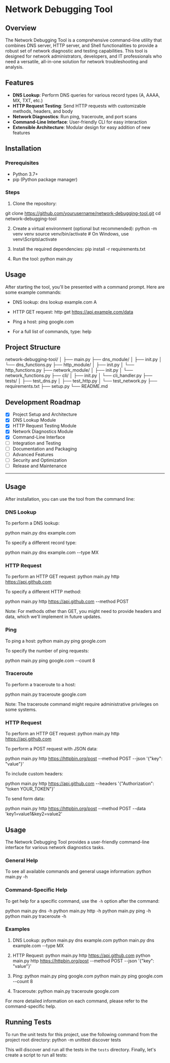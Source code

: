 # Network Debugging Tool

## Overview

The Network Debugging Tool is a comprehensive command-line utility that combines DNS server, HTTP server, and Shell functionalities to provide a robust set of network diagnostic and testing capabilities. This tool is designed for network administrators, developers, and IT professionals who need a versatile, all-in-one solution for network troubleshooting and analysis.

## Features

- **DNS Lookup**: Perform DNS queries for various record types (A, AAAA, MX, TXT, etc.)
- **HTTP Request Testing**: Send HTTP requests with customizable methods, headers, and body
- **Network Diagnostics**: Run ping, traceroute, and port scans
- **Command-Line Interface**: User-friendly CLI for easy interaction
- **Extensible Architecture**: Modular design for easy addition of new features

## Installation

### Prerequisites

- Python 3.7+
- pip (Python package manager)

### Steps

1. Clone the repository:

git clone https://github.com/yourusername/network-debugging-tool.git
cd network-debugging-tool


2. Create a virtual environment (optional but recommended):
python -m venv venv
source venv/bin/activate  # On Windows, use venv\Scripts\activate


3. Install the required dependencies:
pip install -r requirements.txt


4. Run the tool:
python main.py


## Usage

After starting the tool, you'll be presented with a command prompt. Here are some example commands:

- DNS lookup:
dns lookup example.com A


- HTTP GET request:
http get https://api.example.com/data


- Ping a host:
ping google.com


- For a full list of commands, type:
help


## Project Structure

network-debugging-tool/
│
├── main.py
├── dns_module/
│   ├── init.py
│   └── dns_functions.py
├── http_module/
│   ├── init.py
│   └── http_functions.py
├── network_module/
│   ├── init.py
│   └── network_functions.py
├── cli/
│   ├── init.py
│   └── cli_handler.py
├── tests/
│   ├── test_dns.py
│   ├── test_http.py
│   └── test_network.py
├── requirements.txt
├── setup.py
└── README.md


## Development Roadmap

- [x] Project Setup and Architecture
- [x] DNS Lookup Module
- [x] HTTP Request Testing Module
- [x] Network Diagnostics Module
- [x] Command-Line Interface
- [ ] Integration and Testing
- [ ] Documentation and Packaging
- [ ] Advanced Features
- [ ] Security and Optimization
- [ ] Release and Maintenance

-----------------------------

## Usage

After installation, you can use the tool from the command line:

### DNS Lookup

To perform a DNS lookup:

python main.py dns example.com


To specify a different record type:

python main.py dns example.com --type MX

### HTTP Request

To perform an HTTP GET request:
python main.py http https://api.github.com


To specify a different HTTP method:

python main.py http https://api.github.com --method POST


Note: For methods other than GET, you might need to provide headers and data, which we'll implement in future updates.


### Ping

To ping a host:
python main.py ping google.com


To specify the number of ping requests:

python main.py ping google.com --count 8


### Traceroute

To perform a traceroute to a host:

python main.py traceroute google.com


Note: The traceroute command might require administrative privileges on some systems.


### HTTP Request

To perform an HTTP GET request:
python main.py http https://api.github.com


To perform a POST request with JSON data:

python main.py http https://httpbin.org/post --method POST --json '{"key": "value"}'


To include custom headers:

python main.py http https://api.github.com --headers '{"Authorization": "token YOUR_TOKEN"}'


To send form data:

python main.py http https://httpbin.org/post --method POST --data 'key1=value1&key2=value2'


## Usage

The Network Debugging Tool provides a user-friendly command-line interface for various network diagnostics tasks.

### General Help

To see all available commands and general usage information:
python main.py -h


### Command-Specific Help

To get help for a specific command, use the `-h` option after the command:

python main.py dns -h
python main.py http -h
python main.py ping -h
python main.py traceroute -h


### Examples

1. DNS Lookup:
python main.py dns example.com
python main.py dns example.com --type MX


2. HTTP Request:
python main.py http https://api.github.com
python main.py http https://httpbin.org/post --method POST --json '{"key": "value"}'


3. Ping:
python main.py ping google.com
python main.py ping google.com --count 8


4. Traceroute:
python main.py traceroute google.com


For more detailed information on each command, please refer to the command-specific help.

## Running Tests

To run the unit tests for this project, use the following command from the project root directory:
python -m unittest discover tests


This will discover and run all the tests in the `tests` directory.
Finally, let's create a script to run all tests: